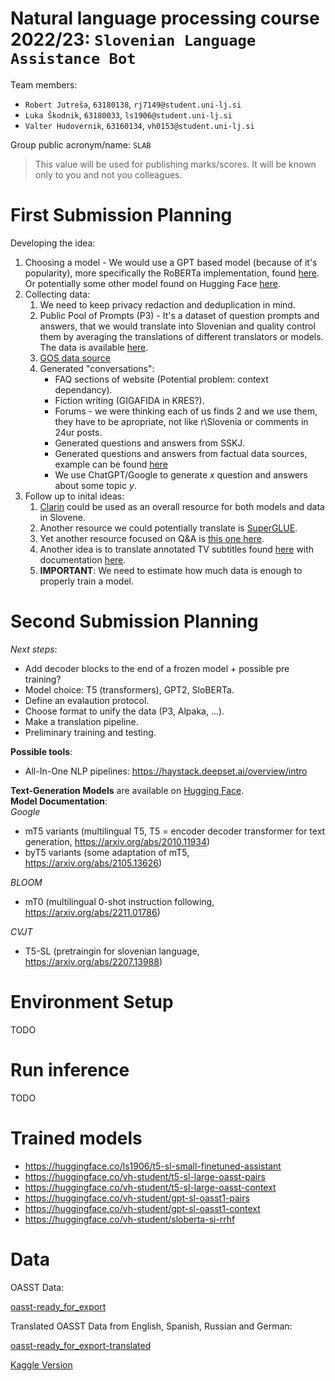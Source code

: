 # Natural language processing course 2022/23: `Slovenian Language Assistance Bot`

Team members:
 * `Robert Jutreša`, `63180138`, `rj7149@student.uni-lj.si`
 * `Luka Škodnik`, `63180033`, `ls1906@student.uni-lj.si`
 * `Valter Hudovernik`, `63160134`, `vh0153@student.uni-lj.si`
 
Group public acronym/name: `SLAB`
 > This value will be used for publishing marks/scores. It will be known only to you and not you colleagues.

# First Submission Planning

Developing the idea:
1. Choosing a model - We would use a GPT based model (because of it's popularity), more specifically the RoBERTa implementation, found [here](https://huggingface.co/xlm-roberta-base). Or potentially some other model found on Hugging Face [here](https://huggingface.co/models?language=sl&sort=downloads).
2. Collecting data:
   1. We need to keep privacy redaction and deduplication in mind.
   2. Public Pool of Prompts (P3) - It's a dataset of question prompts and answers, that we would translate into Slovenian and quality control them by averaging the translations of different translators or models. The data is available [here](https://huggingface.co/datasets/bigscience/P3).
   3. [GOS data source](http://ssj.slovenscina.eu/korpusi/gos)
   4. Generated "conversations":
      * FAQ sections of website (Potential problem: context dependancy).
      * Fiction writing (GIGAFIDA in KRES?).
      * Forums - we were thinking each of us finds 2 and we use them, they have to be apropriate, not like r\Slovenia or comments in 24ur posts.
      * Generated questions and answers from SSKJ.
      * Generated questions and answers from factual data sources, example can be found [here](https://podatki.gov.si/data/search?publisher=ministrstvo_za_javno_upravo&all_licence=%2F&page=2)
      * We use ChatGPT/Google to generate $x$ question and answers about some topic $y$.
 3. Follow up to inital ideas:  
    1. [Clarin](http://www.clarin.si/info/about/) could be used as an overall resource for both models and data in Slovene.
    2. Another resource we could potentially translate is [SuperGLUE](https://paperswithcode.com/dataset/superglue).
    3. Yet another resource focused on Q&A is [this one here](https://rajpurkar.github.io/SQuAD-explorer/).
    4. Another idea is to translate annotated TV subtitles found [here](https://github.com/zll17/TV4Dialog) with documentation [here](https://ieeexplore.ieee.org/document/9023129).
    5. **IMPORTANT**: We need to estimate how much data is enough to properly train a model.

# Second Submission Planning

*Next steps*:
+ Add decoder blocks to the end of a frozen model + possible pre training?
+ Model choice: T5 (transformers), GPT2, SloBERTa.
+ Define an evalaution protocol.
+ Choose format to unify the data (P3, Alpaka, ...).
+ Make a translation pipeline.
+ Preliminary training and testing.

**Possible tools**:
- All-In-One NLP pipelines: https://haystack.deepset.ai/overview/intro

**Text-Generation Models** are available on [Hugging Face](https://huggingface.co/models?pipeline_tag=text2text-generation&language=sl&sort=downloads).  
**Model Documentation**:  
*Google*  
+ mT5 variants (multilingual T5, T5 = encoder decoder transformer for text generation, https://arxiv.org/abs/2010.11934)
+ byT5 variants (some adaptation of mT5, https://arxiv.org/abs/2105.13626)

*BLOOM*  
+ mT0 (multilingual 0-shot instruction following, https://arxiv.org/abs/2211.01786)

*CVJT*
+ T5-SL (pretraingin for slovenian language, https://arxiv.org/abs/2207.13988)


# Environment Setup
TODO

# Run inference
TODO

# Trained models

* https://huggingface.co/ls1906/t5-sl-small-finetuned-assistant
* https://huggingface.co/vh-student/t5-sl-large-oasst-pairs
* https://huggingface.co/vh-student/t5-sl-large-oasst-context
* https://huggingface.co/vh-student/gpt-sl-oasst1-pairs
* https://huggingface.co/vh-student/gpt-sl-oasst1-context
* https://huggingface.co/vh-student/sloberta-si-rrhf


# Data

OASST Data:

[oasst-ready_for_export](https://huggingface.co/datasets/OpenAssistant/oasst1/blob/main/2023-04-12_oasst_ready.trees.jsonl.gz)


Translated OASST Data from English, Spanish, Russian and German:

[oasst-ready_for_export-translated](https://unilj-my.sharepoint.com/:u:/g/personal/ls1906_student_uni-lj_si/EZTsjBHFsbtPrb2Ur6k1AiwBRZDVcilb3zWtvCto38deFA?e=DHn9az)

[Kaggle Version](https://www.kaggle.com/datasets/valterh/oasst1-sl)
